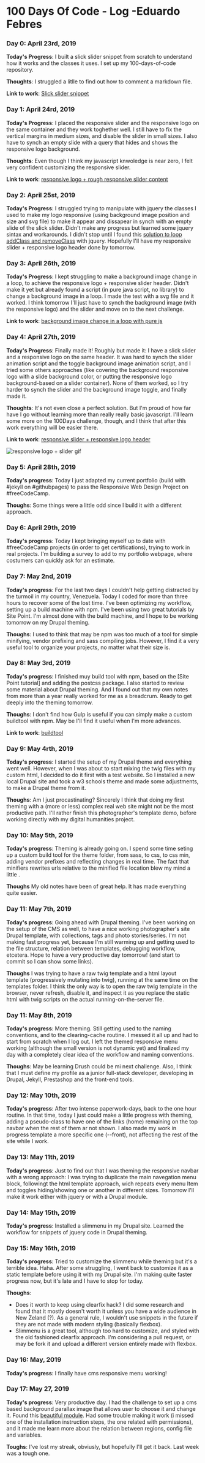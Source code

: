 # 100 Days Of Code - Log -Eduardo Febres

### Day 0: April 23rd, 2019
**Today's Progress**: I built a slick slider snippet from scratch to understand how it works and the classes it uses. I set up my 100-days-of-code repository.

**Thoughts**: I struggled a litlle to find out how to comment a markdown file.

**Link to work**: [Slick slider snippet]

### Day 1: April 24rd, 2019
**Today's Progress**: I placed the responsive slider and the responsive logo on the same container and they work toghether well. I still have to fix the vertical margins in medium sizes, and disable the slider in small sizes. I also have to synch an empty slide with a query that hides and shows the responsive logo background.

**Thoughts**: Even though I think my javascript knwoledge is near zero, I felt very confident customizing the responsive slider.

**Link to work**: [responsive logo + rough responsive slider content]

### Day 2: April 25st, 2019
**Today's Progress**: I struggled trying to manipulate with jquery the classes I used to make my logo responsive (using background image position and size and svg file) to make it appear and dissapear in synch with an empty slide of the slick slider. Didn't make any progress but learned some jquery sintax and workarounds. I didn't stop until I found this [solution to loop addClass and removeClass] with jquery. Hopefully I'll have my responsive slider + responsive logo header done by tomorrow.

### Day 3: April 26th, 2019
**Today's Progress**: I kept struggling to make a background image change in a loop, to achieve the responsive logo + responsive slider header. Didn't make it yet but already found a script (in pure java script, no library) to change a background image in a loop. I made the test with a svg  file and it worked. I think tomorrow I'll just have to synch the background image (with the responsive logo) and the slider and move on to the next challenge.

**Link to work**: [background image change in a loop with pure js]

### Day 4: April 27th, 2019
**Today's Progress**: Finally made it! Roughly but made it: I have a slick slider and a responsive logo on the same header. It was hard to synch the slider animation script and the toggle background image animation script, and I tried some others approaches (like covering the background responsive logo with a slide background color, or putting the responsive logo background-based on a slider container). None of them worked, so I try harder to synch the slider and the background image toggle, and finally made it. 

**Thoughts**: It's not even close a perfect solution. But I'm proud of how far have I go without learning more than really really basic javascript. I'll learn some more on the 100Days challenge, though, and I think that after this work everything will be easier there.

**Link to work**: [responsive slider + responsive logo header]

![responsive logo + slider gif](https://media.giphy.com/media/SVOOhH7Ed4BM1QCO9f/giphy.gif)

### Day 5: April 28th, 2019
**Today's progress**: Today I just adapted my current portfolio (build with #jekyll on #githubpages) to pass the Responsive Web Design Project on #freeCodeCamp. 

**Thoughs**: Some things were a little odd since I build it with a different approach.

### Day 6: April 29th, 2019
**Today's progress**: Today I kept bringing myself up to date with #freeCodeCamp projects (in order to get certifications), trying to work in real projects. I'm building a survey to add to my portfolio webpage, where costumers can quickly ask for an estimate.

### Day 7: May 2nd, 2019
**Today's progress**: For the last two days I couldn't help getting distracted by the turmoil in my country, Venezuela. Today I coded for more than three hours to recover some of the lost time. I've been optimizing my workflow, setting up a build machine with npm. I've been using two great tutorials by Site Point. I'm almost done with the build machine, and I hope to be working tomorrow on my Drupal theming.

**Thoughs**: I used to think that may be npm was too much of a tool for simple minifying, vendor prefixing and sass compiling jobs. However, I find it a very useful tool to organize your projects, no matter what their size is.

### Day 8: May 3rd, 2019
**Today's progress**: I finished muy build tool with npm, based on the [Site Point tutorial] and adding the postcss package. I also started to review some material about Drupal theming. And I found out that my own notes from more than a year really worked for me as a breadcrum. Ready to get deeply into the theming tomorrow.

**Thoughs**: I don't find how Gulp is useful if you can simply make a custom buildtool with npm. May be I'll find it useful when I'm more advances.

**Link to work**: [buildtool]

### Day 9: May 4rth, 2019
**Today's progress**: I started the setup of my Drupal theme and everything went well. However, when I was about to start mixing the twig files with my custom html, I decided to do it first with a test website. So I installed a new local Drupal site and took a w3 schools theme and made some adjustments, to make a Drupal theme from it.

**Thoughs**: Am I just procastinating? Sincerely I think that doing my first theming with a (more or less) complex real web site might not be the most productive path. I'll rather finish this photographer's template demo, before working directly with my digital humanities project.

### Day 10: May 5th, 2019
**Today's progress**: Theming is already going on. I spend some time seting up a custom build tool for the theme folder, from sass, to css, to css min, adding vendor prefixes and reflecting changes in real time. The fact that minifiers rewrites urls relative to the minified file location blew my mind a little .

**Thoughs**
My old notes have been of great help. It has made everything quite easier.

### Day 11: May 7th, 2019
**Today's progress**: Going ahead with Drupal theming. I've been working on the setup of the CMS as well, to have a nice working photographer's site Drupal template, with collections, tags and photo stories/series. I'm not making fast progress yet, because I'm still warming up and getting used to the file structure, relation between templates, debugging workflow, etcetera. Hope to have a very productive day tomorrow! (and start to commit so I can show some links).

**Thoughs**
I was trying to have a raw twig template and a html layout template (progressively mutating into twig), running at the same time on the templates folder. I think the only way is to open the raw twig template in the browser, never refresh, disable it, and inspect it as you replace the static html with twig scripts on the actual running-on-the-server file.

### Day 11: May 8th, 2019
**Today's progress**: More theming. Still getting used to the naming conventions, and to the clearing-cache routine. I messed it all up and had to start from scratch when I log out. I left the themed responsive menu working (although the small version is not dynamic yet) and finalized my day with a completely clear idea of the workflow and naming conventions.

**Thoughs**: May be learning Drush could be mi next challenge. Also, I think that I must define my profile as a junior full-stack developer, developing in Drupal, Jekyll, Prestashop and the front-end tools.

### Day 12: May 10th, 2019
**Today's progress**: After two intense paperwork-days, back to the one hour routine. In that time, today I just could make a little progress with theming, adding a pseudo-class to have one of the links (home) remaining on the top navbar when the rest of them ar not shown. I also made my work in progress template a more specific one (--front), not affecting the rest of the site while I work.

### Day 13: May 11th, 2019
**Today's progress**: Just to find out that I was theming the responsive navbar with a wrong approach: I was trying to duplicate the main navegation menu block, followingt the html template approach, wich repeats every menu Item and toggles hiding/showing one or another in different sizes. Tomorrow I'll make it work either with jquery or with a Drupal module.

### Day 14: May 15th, 2019
**Today's progress**: Installed a slimmenu in my Drupal site. Learned the workflow for snippets of jquery code in Drupal theming.

### Day 15: May 16th, 2019
**Today's progress**:  Tried to customize the slimmenu while theming but it's a terrible idea. Haha. After some struggling, I went back to customize it as a static template before using it with my Drupal site.  I'm making quite faster progress now, but it's late and I have to stop for today.

**Thoughs**:

* Does it worth to keep using clearfix hack? I did some research and found that it mostly doesn't worth it unless you have a wide audience in New Zeland (?). As a general rule, I wouldn't use snippets in the future if they are not made with modern styling (basically flexbox).
* Slimmenu is a great tool, although too hard to customize, and styled with the old fashioned clearfix approach. I'm considering a pull request, or may be fork it and upload a different version entirely made with flexbox.


### Day 16: May, 2019
**Today's progress**: I finally have cms responsive menu working!

### Day 17: May 27, 2019
**Today's progress**: Very productive day. I had the challenge to set up a cms based background parallax image that allows user to choose it and change it. Found this [beautiful module]. Had some trouble making it work (i missed one of the installation instruction steps, the one related with permissions), and it made me learn more about the relation between regions, config file and variables. 

**Toughs**: I've lost my streak, obviusly, but hopefully I'll get it back. Last week was a tough one.


[beautiful module]:https://tag1consulting.com/blog/background-image-new-drupal-8-module

[buildtool]:https://github.com/febr3s/dev_git/tree/master/buildtool

[responsive slider + responsive logo header]:https://github.com/febr3s/dev_git/tree/master/responsive-logo-sprite%2Bjs-slider

[background image change in a loop with pure js]:https://github.com/febr3s/dev_git/tree/master/responsive-logo-sprite-intermitente

[struggling with jquery and responsive logo + slider]:https://github.com/f3br3s/dev_git/blob/master/responsive-logo-sprite%2Bjs-slider/index.html

[solution to loop addClass and removeClass]:http://jsbin.com/oselux/1/edit?html,css,js,output

[responsive logo + rough responsive slider content]:https://github.com/f3br3s/dev_git/tree/master/responsive-logo-sprite%2Bjs-slider

[Slick slider snippet]: https://github.com/f3br3s/dev_git/tree/master/responsive-logo-sprite%2Bjs-slider

[//]: # (**Today's Progress**: Fixed CSS, worked on canvas functionality for the app.)

[//]: # (**Thoughts:** I really struggled with CSS, but, overall, I feel like I am slowly getting better at it. Canvas is still new for me, but I managed to figure out some basic functionality.)

[//]: # (**Link to work:**)
